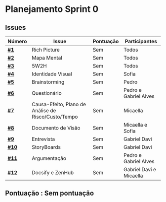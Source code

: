 # Planejamento Sprint 0

## Issues
|Número | Issue | Pontuação | Participantes|
| - | - | - | - |
| [**#1**](https://github.com/UnBArqDsw/2020.1_G12_Stock/issues/1) | Rich Picture   | Sem  | Todos  |
| [**#2**](https://github.com/UnBArqDsw/2020.1_G12_Stock/issues/2) | Mapa Mental | Sem | Todos |
| [**#3**](https://github.com/UnBArqDsw/2020.1_G12_Stock/issues/3) | 5W2H | Sem | Todos |
| [**#4**](https://github.com/UnBArqDsw/2020.1_G12_Stock/issues/4) | Identidade Visual | Sem | Sofia |
| [**#5**](https://github.com/UnBArqDsw/2020.1_G12_Stock/issues/5) | Brainstorming | Sem | Pedro |
| [**#6**](https://github.com/UnBArqDsw/2020.1_G12_Stock/issues/6) | Questionário | Sem | Pedro e Gabriel Alves |
| [**#7**](https://github.com/UnBArqDsw/2020.1_G12_Stock/issues/7) | Causa-Efeito, Plano de Análise de Risco/Custo/Tempo | Sem | Micaella |
| [**#8**](https://github.com/UnBArqDsw/2020.1_G12_Stock/issues/8) | Documento de Visão | Sem | Micaella e Sofia |
| [**#9**](https://github.com/UnBArqDsw/2020.1_G12_Stock/issues/9) | Entrevista | Sem | Gabriel Davi |
| [**#10**](https://github.com/UnBArqDsw/2020.1_G12_Stock/issues/10) | StoryBoards | Sem | Gabriel Davi|
| [**#11**](https://github.com/UnBArqDsw/2020.1_G12_Stock/issues/11) | Argumentação | Sem | Pedro e Gabriel Alves |
| [**#12**](https://github.com/UnBArqDsw/2020.1_G12_Stock/issues/12) | Docsify e ZenHub | Sem | Gabriel Davi e Micaella |

## Pontuação : Sem pontuação
